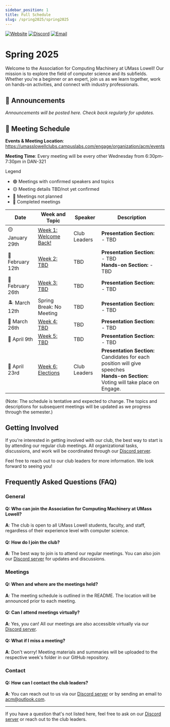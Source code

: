 ```yaml
---
sidebar_position: 1
title: Full Schedule
slug: /spring2025/spring2025
---
```


[![Website](https://img.shields.io/badge/Website-UML%20Engage-blue.svg?style=for-the-badge)](https://umasslowellclubs.campuslabs.com/engage/organization/acm)
[![Discord](https://img.shields.io/discord/890983857938116729?logo=discord&logoColor=white&style=for-the-badge)](https://discord.gg/xVyR6J9ZMF)
[![Email](https://img.shields.io/badge/Email-acm%40outlook.com-red.svg?logo=gmail&logoColor=white&style=for-the-badge)](mailto:acm@outlook.com)

# Spring 2025

Welcome to the Association for Computing Machinery at UMass Lowell! Our mission is to explore the field of computer science and its subfields. Whether you're a beginner or an expert, join us as we learn together, work on hands-on activities, and connect with industry professionals.

## :loudspeaker: Announcements 

*Announcements will be posted here. Check back regularly for updates.*

## :calendar: Meeting Schedule

**Events & Meeting Location**: https://umasslowellclubs.campuslabs.com/engage/organization/acm/events

**Meeting Time**: Every meeting will be every other Wednesday from 6:30pm-7:30pm in DAN-321


Legend
- 🟢 Meetings with confirmed speakers and topics
- 🟡 Meeting details TBD/not yet confirmed
- 🔴 Meetings not planned
- 🔵 Completed meetings

| Date        | Week and Topic                | Speaker      | Description  |
|-------------|-------------------------------|--------------|--------------|
| 🟡 January 29th   | [Week 1: Welcome Back!](https://github.com/UML-Association-For-Computing-Machinery/Spring2025/blob/main/README.md)   | Club Leaders          | **Presentation Section:** <br /> - TBD |
|🔴 February 12th   | [Week 2: TBD](https://github.com/UML-Association-For-Computing-Machinery/Spring2025/blob/main/README.md)   | TBD          | **Presentation Section:** <br/> - TBD <br /> **Hands-on Section:** - TBD  |
|🔴 February 26th   | [Week 3: TBD](https://github.com/UML-Association-For-Computing-Machinery/Spring2025/blob/main/README.md)   | TBD         | **Presentation Section:** <br/> - TBD |
|🏝️ March 12th    | Spring Break: No Meeting   | TBD          | **Presentation Section:** <br/> - TBD |
|🔴 March 26th   | [Week 4: TBD](https://github.com/UML-Association-For-Computing-Machinery/Spring2025/blob/main/README.md)   | TBD          | **Presentation Section:** <br/> - TBD |
|🔴 April 9th   | [Week 5: TBD](https://github.com/UML-Association-For-Computing-Machinery/Spring2025/blob/main/README.md)   | TBD        |**Presentation Section:** <br/> - TBD
|🔴 April 23rd   | [Week 6: Elections](https://github.com/UML-Association-For-Computing-Machinery/Spring2025/blob/main/README.md)   | Club Leaders         | **Presentation Section:** Candidates for each position will give speeches <br /> **Hands-on Section:** Voting will take place on Engage.


(Note: The schedule is tentative and expected to change. The topics and descriptions for subsequent meetings will be updated as we progress through the semester.)


## Getting Involved

If you're interested in getting involved with our club, the best way to start is by attending our regular club meetings. All organizational tasks, discussions, and work will be coordinated through our [Discord server](https://discord.gg/rN7YZQuKTq).

Feel free to reach out to our club leaders for more information. We look forward to seeing you!

## Frequently Asked Questions (FAQ)

### General

#### Q: Who can join the Association for Computing Machinery at UMass Lowell?
**A**: The club is open to all UMass Lowell students, faculty, and staff, regardless of their experience level with computer science.

#### Q: How do I join the club?
**A**: The best way to join is to attend our regular meetings. You can also join our [Discord server](https://discord.gg/rN7YZQuKTq) for updates and discussions.

### Meetings

#### Q: When and where are the meetings held?
**A**: The meeting schedule is outlined in the README. The location will be announced prior to each meeting.

#### Q: Can I attend meetings virtually?
**A**: Yes, you can! All our meetings are also accessible virtually via our [Discord server](https://discord.gg/rN7YZQuKTq).

#### Q: What if I miss a meeting?
**A**: Don't worry! Meeting materials and summaries will be uploaded to the respective week's folder in our GitHub repository.

### Contact

#### Q: How can I contact the club leaders?
**A**: You can reach out to us via our [Discord server](https://discord.gg/rN7YZQuKTq) or by sending an email to [acm@outlook.com](mailto:acm@outlook.com).

---

If you have a question that's not listed here, feel free to ask on our [Discord server](https://discord.gg/rN7YZQuKTq) or reach out to the club leaders.